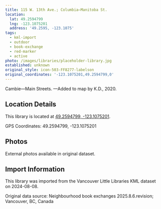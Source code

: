 ```yaml
---
title: 115 W. 13th Ave.; Columbia—Manitoba St.
location:
  lat: 49.2594799
  lng: -123.1075201
  address: '49.2595, -123.1075'
tags:
  - kml-import
  - outdoor
  - book-exchange
  - red-marker
  - active
photo: /images/libraries/placeholder-library.jpg
established: unknown
original_style: icon-503-FF8277-labelson
original_coordinates: '-123.1075201,49.2594799,0'
---
```

Cambie—Main Streets.
—Added to map by K.D., 2020.

## Location Details

This library is located at [49.2594799, -123.1075201](https://www.google.com/maps?q=49.2594799,-123.1075201).

GPS Coordinates: 49.2594799, -123.1075201

## Photos

External photos available in original dataset.

## Import Information

This library was imported from the Vancouver Little Libraries KML dataset on 2024-08-08.

Original data source: Neighbourhood book exchanges 2025.8.6.revision; Vancouver, BC, Canada
